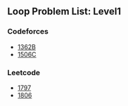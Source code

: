 ## Loop Problem List: Level1


### Codeforces
- [1362B](/problem-solving/brute_force/loop/l1-cf-1362B)
- [1506C](/problem-solving/brute_force/loop/l1-cf-1506C)


### Leetcode
- [1797](/problem-solving/brute_force/loop/l1-lc-1797)
- [1806](/problem-solving/brute_force/loop/l1-lc-1806)


